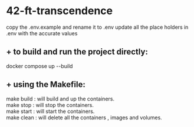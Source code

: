 # 42-ft-transcendence

copy the .env.example and rename it to .env
update all the place holders in .env with the accurate values

## + to build and run the project directly:
docker compose up --build

## + using the Makefile:

make build : will build and up the containers.    
make stop :  will stop the containers.    
make start : will start the containers.    
make clean : will delete all the containers , images and volumes.   
